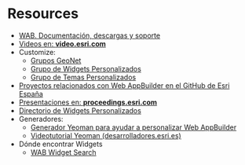 # Resources

- [WAB. Documentación, descargas y soporte](https://developers.arcgis.com/web-appbuilder/)
- [Videos en: **video.esri.com**](http://video.esri.com/search/web-appbuilder)
- Customize:
  - [Grupos GeoNet](https://geonet.esri.com/places?query=appbuilder)
  - [Grupo de Widgets Personalizados](https://geonet.esri.com/groups/web-app-builder-custom-widgets)
  - [Grupo de Temas Personalizados](https://geonet.esri.com/groups/web-appbuilder-custom-themes)
- [Proyectos relacionados con Web AppBuilder en el GitHub de Esri España](https://github.com/esri?utf8=%E2%9C%93&query=appbuilder)
- [Presentaciones en: **proceedings.esri.com**](https://www.google.es/webhp?sourceid=chrome-instant&ion=1&espv=2&ie=UTF-8#q=site%3Aproceedings.esri.com%20appbuilder)
- [Directorio de Widgets Personalizados](http://esri-es.github.io/Web-AppBuilder-Custom-Widgets/)
- Generadores:
  - [Generador Yeoman para ayudar a personalizar Web AppBuilder](https://github.com/Esri/generator-esri-appbuilder-js)
  - [Videotutorial Yeoman (desarrolladores.esri.es)](http://desarrolladores.esri.es/nuevas-metodologias-para-wab/)
- Dónde encontrar Widgets
  - [WAB Widget Search](http://gavinr.github.io/wab-widget-search) 

